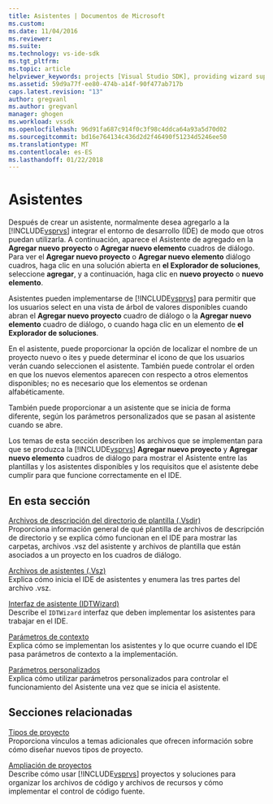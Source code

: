 ```yaml
---
title: Asistentes | Documentos de Microsoft
ms.custom: 
ms.date: 11/04/2016
ms.reviewer: 
ms.suite: 
ms.technology: vs-ide-sdk
ms.tgt_pltfrm: 
ms.topic: article
helpviewer_keywords: projects [Visual Studio SDK], providing wizard support
ms.assetid: 59d9a77f-ee80-474b-a14f-90f477ab717b
caps.latest.revision: "13"
author: gregvanl
ms.author: gregvanl
manager: ghogen
ms.workload: vssdk
ms.openlocfilehash: 96d91fa687c914f0c3f98c4ddca64a93a5d70d02
ms.sourcegitcommit: bd16e764134c436d2d2f46490f51234d5246ee50
ms.translationtype: MT
ms.contentlocale: es-ES
ms.lasthandoff: 01/22/2018
---
```

# <a name="wizards"></a>Asistentes
Después de crear un asistente, normalmente desea agregarlo a la [!INCLUDE[vsprvs](../../code-quality/includes/vsprvs_md.md)] integrar el entorno de desarrollo (IDE) de modo que otros puedan utilizarla. A continuación, aparece el Asistente de agregado en la **Agregar nuevo proyecto** o **Agregar nuevo elemento** cuadros de diálogo. Para ver el **Agregar nuevo proyecto** o **Agregar nuevo elemento** diálogo cuadros, haga clic en una solución abierta en **el Explorador de soluciones**, seleccione **agregar**, y a continuación, haga clic en **nuevo proyecto** o **nuevo elemento**.  
  
 Asistentes pueden implementarse de [!INCLUDE[vsprvs](../../code-quality/includes/vsprvs_md.md)] para permitir que los usuarios select en una vista de árbol de valores disponibles cuando abran el **Agregar nuevo proyecto** cuadro de diálogo o la **Agregar nuevo elemento** cuadro de diálogo, o cuando haga clic en un elemento de **el Explorador de soluciones**.  
  
 En el asistente, puede proporcionar la opción de localizar el nombre de un proyecto nuevo o ites y puede determinar el icono de que los usuarios verán cuando seleccionen el asistente. También puede controlar el orden en que los nuevos elementos aparecen con respecto a otros elementos disponibles; no es necesario que los elementos se ordenan alfabéticamente.  
  
 También puede proporcionar a un asistente que se inicia de forma diferente, según los parámetros personalizados que se pasan al asistente cuando se abre.  
  
 Los temas de esta sección describen los archivos que se implementan para que se produzca la [!INCLUDE[vsprvs](../../code-quality/includes/vsprvs_md.md)] **Agregar nuevo proyecto** y **Agregar nuevo elemento** cuadros de diálogo para mostrar el Asistente entre las plantillas y los asistentes disponibles y los requisitos que el asistente debe cumplir para que funcione correctamente en el IDE.  
  
## <a name="in-this-section"></a>En esta sección  
 [Archivos de descripción del directorio de plantilla (.Vsdir)](../../extensibility/internals/template-directory-description-dot-vsdir-files.md)  
 Proporciona información general de qué plantilla de archivos de descripción de directorio y se explica cómo funcionan en el IDE para mostrar las carpetas, archivos .vsz del asistente y archivos de plantilla que están asociados a un proyecto en los cuadros de diálogo.  
  
 [Archivos de asistentes (.Vsz)](../../extensibility/internals/wizard-dot-vsz-file.md)  
 Explica cómo inicia el IDE de asistentes y enumera las tres partes del archivo .vsz.  
  
 [Interfaz de asistente (IDTWizard)](../../extensibility/internals/wizard-interface-idtwizard.md)  
 Describe el `IDTWizard` interfaz que deben implementar los asistentes para trabajar en el IDE.  
  
 [Parámetros de contexto](../../extensibility/internals/context-parameters.md)  
 Explica cómo se implementan los asistentes y lo que ocurre cuando el IDE pasa parámetros de contexto a la implementación.  
  
 [Parámetros personalizados](../../extensibility/internals/custom-parameters.md)  
 Explica cómo utilizar parámetros personalizados para controlar el funcionamiento del Asistente una vez que se inicia el asistente.  
  
## <a name="related-sections"></a>Secciones relacionadas  
 [Tipos de proyecto](../../extensibility/internals/project-types.md)  
 Proporciona vínculos a temas adicionales que ofrecen información sobre cómo diseñar nuevos tipos de proyecto.  
  
 [Ampliación de proyectos](../../extensibility/extending-projects.md)  
 Describe cómo usar [!INCLUDE[vsprvs](../../code-quality/includes/vsprvs_md.md)] proyectos y soluciones para organizar los archivos de código y archivos de recursos y cómo implementar el control de código fuente.